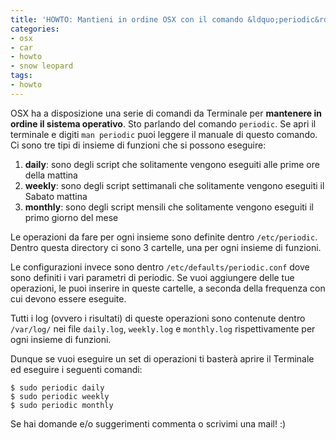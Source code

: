```yaml
---
title: 'HOWTO: Mantieni in ordine OSX con il comando &ldquo;periodic&rdquo;'
categories:
- osx
- car
- howto
- snow leopard
tags:
- howto
---
```

OSX ha a disposizione una serie di comandi da Terminale per **mantenere in
ordine il sistema operativo**. Sto parlando del comando `periodic`. Se
apri il terminale e digiti `man periodic` puoi leggere il manuale di
questo comando. Ci sono tre tipi di insieme di funzioni che si possono
eseguire:

  1. **daily**: sono degli script che solitamente vengono eseguiti alle prime ore della mattina
  2. **weekly**: sono degli script settimanali che solitamente vengono eseguiti il Sabato mattina
  3. **monthly**: sono degli script mensili che solitamente vengono eseguiti il primo giorno del mese
  
Le operazioni da fare per ogni insieme sono definite dentro
`/etc/periodic`. Dentro questa directory ci sono 3 cartelle, una per
ogni insieme di funzioni.

Le configurazioni invece sono dentro `/etc/defaults/periodic.conf` dove
sono definiti i vari parametri di periodic. Se vuoi aggiungere delle tue
operazioni, le puoi inserire in queste cartelle, a seconda della frequenza con
cui devono essere eseguite.

Tutti i log (ovvero i risultati) di queste operazioni sono contenute dentro
`/var/log/` nei file `daily.log`, `weekly.log` e `monthly.log`
rispettivamente per ogni insieme di funzioni.

Dunque se vuoi eseguire un set di operazioni ti basterà aprire il Terminale ed
eseguire i seguenti comandi:

```
$ sudo periodic daily      
$ sudo periodic weekly      
$ sudo periodic monthly
```
  
Se hai domande e/o suggerimenti commenta o scrivimi una mail! :)